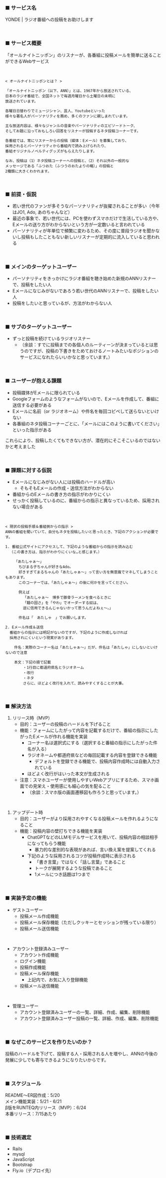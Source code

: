 ### ■ サービス名<br>
YONDE | ラジオ番組への投稿をお助けします

<br>

### ■ サービス概要<br>
「オールナイトニッポン」のリスナーが、各番組に投稿メールを簡単に送ることができるWebサービス

<br>

    < オールナイトニッポンとは？ >

    「オールナイトニッポン（以下、ANN）」とは、1967年から放送されている、
    日本のラジオ番組で、全国ネットで毎週月曜日から土曜日の未明に
    放送されています。
    
    各曜日日替わりでミュージシャン、芸人、Youtubeといった
    様々な著名人がパーソナリティを務め、多くのファンに親しまれています。
    
    主な放送内容は、様々なジャンルの音楽やパーソナリティのエピソードトーク、
    そしてお題に沿っておもしろい回答をリスナーが投稿するネタ投稿コーナーです。
    
    各番組では、常にリスナーからの投稿（媒体：Eメール）を募集しており、
    採用されるとパーソナリティから番組内で読み上げられたり、
    番組オリジナルノベルティグッズがもらえたりします。
    
    なお、投稿は（1）ネタ投稿コーナーへの投稿と、（2）それ以外の一般的な
    メッセージである「ふつおた（ふつうのおたよりの略）」の投稿と
    2種類に大きくわかれます。

<br>

### ■ 前提・仮説<br>
- 若い世代のファンが多そうなパーソナリティが抜擢されることが多い（今年はJO1, Ado, あのちゃんなど）
- 最近の事象で、若い世代には、PCを使わずスマホだけで生活している方や、Eメールの送り方がわからないという方が一定数いると言われている
- パーソナリティが年単位で頻繁に変わるため、その度に普段ラジオを聞かないし投稿もしたこともない新しいリスナーが定期的に流入していると思われる

<br>

### ■ メインのターゲットユーザー<br>

- パーソナリティをきっかけにラジオ番組を聴き始めた新規のANNリスナーで、投稿をしたい人
- Eメールになじみがないであろう若い世代のANNリスナーで、投稿をしたい人
- 投稿をしたいと思っているが、方法がわからない人

<br>

### ■ サブのターゲットユーザー<br>
- ずっと投稿を続けているラジオリスナー
  - （余談：すでに投稿までの各個人のルーティーンが決まっているとは思うのですが、投稿の下書きをためておけるノートみたいなポジションのサービスになれたらいいかなと思っています。）

<br>

### ■ ユーザーが抱える課題<br>
- 投稿媒体がEメールに限られている
-  Googleフォームのようなフォームがないので、Eメールを作成して、番組に送信する必要がある
- Eメールに名前（or ラジオネーム）や件名を毎回コピペして送らないといけない
- 各番組のネタ投稿コーナーごとに、「メールにはこのように書いてください」といった指示がある

これらにより、投稿したくてもできない方が、潜在的にそこそこいるのではないかと考えました

<br>

### ■ 課題に対する仮説<br>
- Eメールになじみがない人には投稿のハードルが高い
  - そもそもEメールの作成・送信方法がわからない
- 番組からのEメールの書き方の指示がわかりにくい
- せっかく投稿しているのに、番組からの指示と異なっているため、採用されない場合がある

<br>

    < 現状の投稿手順＆番組側からの指示 >
    ANNの番組を聞いていて、自分もネタを投稿したいと思ったとき、下記のアクションが必要です。

    1. 番組公式サイトにアクセスして、下記のような番組からの指示を読み込む
      （この書き方は、指示がわかりにくいな…と感じます。）

        「あたしゃぁ～」
          ちびまる子ちゃんが好きなAdo。
          好きすぎてまるちゃんの「あたしゃぁ～」って言い方を無意識でマネしてしまうこともあります。
          このコーナーでは、「あたしゃぁ～」の後に何かを言ってください。

          例えば
            「あたしゃぁ～　博多で豚骨ラーメンを食べるときに
            「麺の固さ」を「やわ」でオーダーする奴は、
            逆に信用できるんじゃないかって思うんだよねぇ～。」

          件名は「　あたしゃ　」でお願いします。

    2. Eメール作成＆送信
      番組からの指示には明記がないのですが、下記のように作成しなければ
      採用されにくいという現実があります。
      
        件名：実際のコーナー名は「あたしゃぁ～」だが、件名は「あたしゃ」にしないといけないので注意
      
        本文：下記の順で記載
            ・1行目に都道府県名とラジオネーム
            ・改行
            ・ネタ
            さらに、ほどよく改行を入れて、読みやすくすることが大事。

<br>

### ■ 解決方法<br>
1. リリース時（MVP）
    - 目的：ユーザーの投稿のハードルを下げること
    - 機能：フォームにしたがって内容を記載するだけで、番組の指示にしたがったEメールが作れる機能を実装
        - コーナー名は選択式にする（選択すると番組の指示にしたがった件名が入る）
        - ラジオネームや都道府県などの毎回記載する内容を登録できる機能
          - デフォルトを登録できる機能で、投稿内容作成時には自動入力されている
        - ほどよく改行がはいった本文が生成される
    - 注意：スマホユーザーが使用しやすいWebアプリにするため、スマホ画面での見栄え・使用感にも細心の気を配ること
      - （余談：スマホ版の画面遷移図も作ろうと思っています。）

<br>

1. アップデート時
    - 目的：ユーザーがより採用されやすくなる投稿メールを作れるようになること
    - 機能：投稿内容の壁打ちできる機能を実装
      - ChatGPTなどのLLMモデルサービスを用いて、投稿内容の相談相手になってもらう機能
        - 暴力的な差別的な表現があれば、言い換え案を提案してくれる
      - 下記のような採用されるコツが投稿作成時に表示される
        - 「書き言葉」ではなく「話し言葉」であること
        - トークが展開するような投稿であること
        - 1メールにつき話題は1つまで

<br>

### ■ 実装予定の機能<br>
- ゲストユーザー
    - 投稿メール作成機能
    - 投稿メール保存機能（ただしクッキーとセッションが残っている限り）
    - 投稿メール送信機能

<br>

- アカウント登録済みユーザー
  - アカウント作成機能
  - ログイン機能
  - 投稿作成機能
  - 投稿メール保存機能
    - 上記内で、お気に入り登録機能
    <!-- - 上記内で、採用された場合、マークをつけられる機能 -->
  - 投稿メール送信機能

<br>

- 管理ユーザー
    - アカウント登録済みユーザーの一覧、詳細、作成、編集、削除機能
    - アカウント登録済みユーザー投稿の一覧、詳細、作成、編集、削除機能

<br>

### ■ なぜこのサービスを作りたいのか？<br>
投稿のハードルを下げて、投稿する人・採用される人を増やし、ANNの今後の発展に少しでも寄与できるようになりたいからです。

<br>

### ■ スケジュール<br>
README〜ER図作成：5/20<br>
メイン機能実装：5/21 - 6/21<br>
β版をRUNTEQ内リリース（MVP）：6/24<br>
本番リリース：7/15あたり<br>

<br>

### ■ 技術選定
- Rails
- mysql
- JavaScript
- Bootstrap
- Fly.io（デプロイ先）
